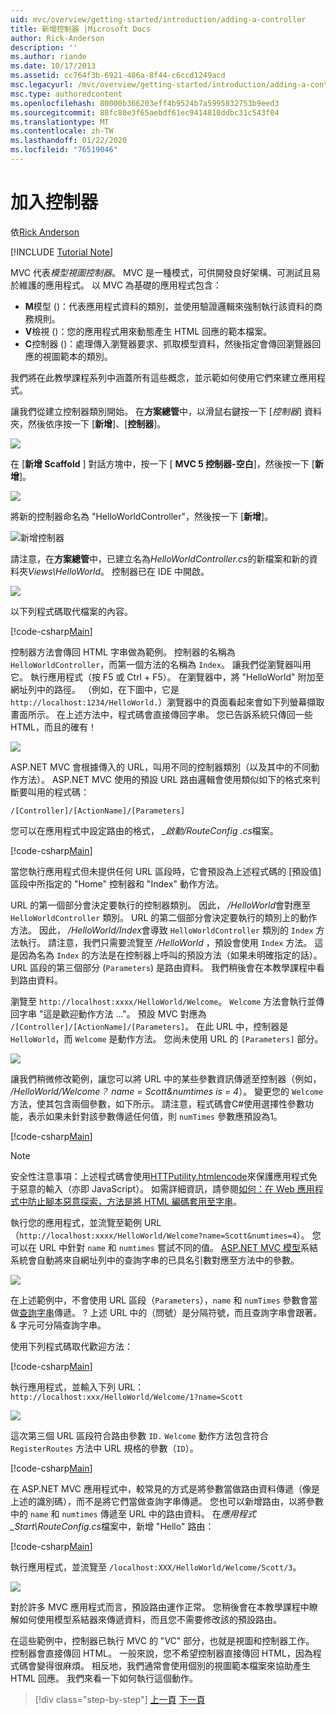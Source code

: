 ```yaml
---
uid: mvc/overview/getting-started/introduction/adding-a-controller
title: 新增控制器 |Microsoft Docs
author: Rick-Anderson
description: ''
ms.author: riande
ms.date: 10/17/2013
ms.assetid: cc764f3b-6921-486a-8f44-c6ccd1249acd
msc.legacyurl: /mvc/overview/getting-started/introduction/adding-a-controller
msc.type: authoredcontent
ms.openlocfilehash: 80000b366203eff4b9524b7a5995832753b9eed3
ms.sourcegitcommit: 88fc80e3f65aebdf61ec9414810ddbc31c543f04
ms.translationtype: MT
ms.contentlocale: zh-TW
ms.lasthandoff: 01/22/2020
ms.locfileid: "76519046"
---
```

# <a name="adding-a-controller"></a>加入控制器

依[Rick Anderson]((https://twitter.com/RickAndMSFT))

[!INCLUDE [Tutorial Note](index.md)]

MVC 代表*模型視圖控制器*。 MVC 是一種模式，可供開發良好架構、可測試且易於維護的應用程式。 以 MVC 為基礎的應用程式包含：

- **M**模型 ()：代表應用程式資料的類別，並使用驗證邏輯來強制執行該資料的商務規則。
- **V**檢視 ()：您的應用程式用來動態產生 HTML 回應的範本檔案。
- **C**控制器 ()：處理傳入瀏覽器要求、抓取模型資料，然後指定會傳回瀏覽器回應的視圖範本的類別。

我們將在此教學課程系列中涵蓋所有這些概念，並示範如何使用它們來建立應用程式。

讓我們從建立控制器類別開始。 在**方案總管**中，以滑鼠右鍵按一下 [*控制器*] 資料夾，然後依序按一下 [**新增**]、[**控制器**]。

![](adding-a-controller/_static/image1.png)

在 [**新增 Scaffold** ] 對話方塊中，按一下 [ **MVC 5 控制器-空白**]，然後按一下 [**新增**]。

![](adding-a-controller/_static/image2.png)  

將新的控制器命名為 "HelloWorldController"，然後按一下 [**新增**]。

![新增控制器](adding-a-controller/_static/image3.png)

請注意，在**方案總管**中，已建立名為*HelloWorldController.cs*的新檔案和新的資料夾*Views\HelloWorld*。 控制器已在 IDE 中開啟。

![](adding-a-controller/_static/image4.png)

以下列程式碼取代檔案的內容。

[!code-csharp[Main](adding-a-controller/samples/sample1.cs)]

控制器方法會傳回 HTML 字串做為範例。 控制器的名稱為 `HelloWorldController`，而第一個方法的名稱為 `Index`。 讓我們從瀏覽器叫用它。 執行應用程式（按 F5 或 Ctrl + F5）。 在瀏覽器中，將 &quot;HelloWorld&quot; 附加至網址列中的路徑。 （例如，在下圖中，它是 `http://localhost:1234/HelloWorld.`）瀏覽器中的頁面看起來會如下列螢幕擷取畫面所示。 在上述方法中，程式碼會直接傳回字串。 您已告訴系統只傳回一些 HTML，而且的確有！

![](adding-a-controller/_static/image5.png)

ASP.NET MVC 會根據傳入的 URL，叫用不同的控制器類別（以及其中的不同動作方法）。 ASP.NET MVC 使用的預設 URL 路由邏輯會使用類似如下的格式來判斷要叫用的程式碼：

`/[Controller]/[ActionName]/[Parameters]`

您可以在應用程式中設定路由的格式， *\_啟動/RouteConfig .cs*檔案。

[!code-csharp[Main](adding-a-controller/samples/sample2.cs?highlight=7-8)]

當您執行應用程式但未提供任何 URL 區段時，它會預設為上述程式碼的 [預設值] 區段中所指定的 "Home" 控制器和 "Index" 動作方法。

URL 的第一個部分會決定要執行的控制器類別。 因此， */HelloWorld*會對應至 `HelloWorldController` 類別。 URL 的第二個部分會決定要執行的類別上的動作方法。 因此， */HelloWorld/Index*會導致 `HelloWorldController` 類別的 `Index` 方法執行。 請注意，我們只需要流覽至 */HelloWorld* ，預設會使用 `Index` 方法。 這是因為名為 `Index` 的方法是在控制器上呼叫的預設方法（如果未明確指定的話）。 URL 區段的第三個部分 (`Parameters`) 是路由資料。 我們稍後會在本教學課程中看到路由資料。

瀏覽至 `http://localhost:xxxx/HelloWorld/Welcome`。 `Welcome` 方法會執行並傳回字串 &quot;這是歡迎動作方法 ...&quot;。 預設 MVC 對應為 `/[Controller]/[ActionName]/[Parameters]`。 在此 URL 中，控制器是 `HelloWorld`，而 `Welcome` 是動作方法。 您尚未使用 URL 的 `[Parameters]` 部分。

![](adding-a-controller/_static/image6.png)

讓我們稍微修改範例，讓您可以將 URL 中的某些參數資訊傳遞至控制器（例如， */HelloWorld/Welcome？ name = Scott&amp;numtimes is = 4*）。 變更您的 `Welcome` 方法，使其包含兩個參數，如下所示。 請注意，程式碼會C#使用選擇性參數功能，表示如果未針對該參數傳遞任何值，則 `numTimes` 參數應預設為1。

[!code-csharp[Main](adding-a-controller/samples/sample3.cs)]

> [!NOTE]
> 安全性注意事項：上述程式碼會使用[HTTPutility.htmlencode](https://msdn.microsoft.com/library/ee360286(v=vs.110).aspx)來保護應用程式免于惡意的輸入（亦即 JavaScript）。 如需詳細資訊，請參閱[如何：在 Web 應用程式中防止腳本惡意探索，方法是將 HTML 編碼套用至字串](https://msdn.microsoft.com/library/a2a4yykt(v=vs.100).aspx)。

 執行您的應用程式，並流覽至範例 URL （`http://localhost:xxxx/HelloWorld/Welcome?name=Scott&numtimes=4`）。 您可以在 URL 中針對 `name` 和 `numtimes` 嘗試不同的值。 [ASP.NET MVC 模型](http://odetocode.com/Blogs/scott/archive/2009/04/27/6-tips-for-asp-net-mvc-model-binding.aspx)系結系統會自動將來自網址列中的查詢字串的已具名引數對應至方法中的參數。

![](adding-a-controller/_static/image7.png)

在上述範例中，不會使用 URL 區段（`Parameters`），`name` 和 `numTimes` 參數會當做[查詢字串](http://en.wikipedia.org/wiki/Query_string)傳遞。 ? 上述 URL 中的（問號）是分隔符號，而且查詢字串會跟著。 &amp; 字元可分隔查詢字串。

使用下列程式碼取代歡迎方法：

[!code-csharp[Main](adding-a-controller/samples/sample4.cs)]

執行應用程式，並輸入下列 URL： `http://localhost:xxx/HelloWorld/Welcome/1?name=Scott`

![](adding-a-controller/_static/image8.png)

這次第三個 URL 區段符合路由參數 `ID.` `Welcome` 動作方法包含符合 `RegisterRoutes` 方法中 URL 規格的參數（`ID`）。

[!code-csharp[Main](adding-a-controller/samples/sample5.cs?highlight=7)]

在 ASP.NET MVC 應用程式中，較常見的方式是將參數當做路由資料傳遞（像是上述的識別碼），而不是將它們當做查詢字串傳遞。 您也可以新增路由，以將參數中的 `name` 和 `numtimes` 傳遞至 URL 中的路由資料。 在*應用程式\_Start\RouteConfig.cs*檔案中，新增 "Hello" 路由：

[!code-csharp[Main](adding-a-controller/samples/sample6.cs?highlight=13-16)]

執行應用程式，並流覽至 `/localhost:XXX/HelloWorld/Welcome/Scott/3`。

![](adding-a-controller/_static/image9.png)

對於許多 MVC 應用程式而言，預設路由運作正常。 您稍後會在本教學課程中瞭解如何使用模型系結器來傳遞資料，而且您不需要修改該的預設路由。

在這些範例中，控制器已執行 MVC 的 &quot;VC&quot; 部分，也就是視圖和控制器工作。 控制器會直接傳回 HTML。 一般來說，您不希望控制器直接傳回 HTML，因為程式碼會變得很麻煩。 相反地，我們通常會使用個別的視圖範本檔案來協助產生 HTML 回應。 我們來看一下如何執行這個動作。

> [!div class="step-by-step"]
> [上一頁](getting-started.md)
> [下一頁](adding-a-view.md)
